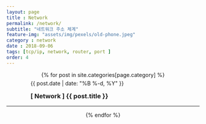 ```yaml
--- 
layout: page
title : Network
permalink: /network/
subtitle: "네트워크 주소 체계" 
feature-img: "assets/img/pexels/old-phone.jpeg"
category : network
date : 2018-09-06
tags: [tcp/ip, network, router, port ]
order: 4
---
```


<div align="center">
{% for post in site.categories[page.category] %}
   <div style="width:75%;">
   <p class="meta" align="left" style="line-height:0px;">
              {{ post.date | date: "%B %-d, %Y" }}
        </p>
    <h3 align="left">
        <a href="{{ post.url | absolute_url }}" style="text-decoration:none;">
        [ Network ] {{ post.title }}
        </a>
    </h3>
    </div>
    <hr/>
{% endfor %}
</div>

<br/>